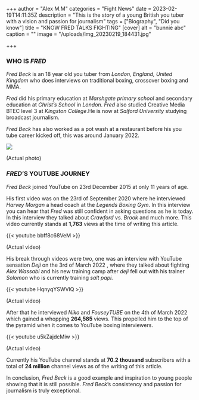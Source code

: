 +++
author = "Alex M.M"
categories = "Fight News"
date = 2023-02-19T14:11:35Z
description = "This is the story of a young British you tuber with a vision and passion for journalism"
tags = ["Biography", "Did you know"]
title = "KNOW FRED TALKS FIGHTING"
[cover]
alt = "bunnie abc"
caption = ""
image = "/uploads/img_20230219_184431.jpg"

+++
### WHO IS _FRED_

_Fred Beck_ is an 18 year old you tuber from _London, England, United Kingdom_ who does interviews on traditional boxing, crossover boxing and MMA.

_Fred_ did his primary education at _Marshgate primary school_  and secondary education at _Christ’s School_ in  _London_. _Fred_ also studied Creative Media BTEC level 3 at _Kingston College_.He is now at _Salford University_ studying broadcast journalism.

_Fred Beck_ has also worked as a pot wash at a restaurant before his you tube career kicked off, this was around January 2022.

![](/uploads/img_20230219_184322.jpg)

(Actual photo)

### _FRED_’S YOUTUBE JOURNEY

_Fred Beck_ joined YouTube on 23rd December 2015 at only 11 years of age.

His first video was on the 23rd of September 2020 where he interviewed _Harvey Morgan_ a head coach at the _Legends Boxing Gym_. In this interview you can hear that _Fred_ was still confident in asking questions as he is today. In this interview they talked about _Crawford_ vs. _Brook_ and much more. This video currently stands at **1,763** views at the time of writing this article.

{{< youtube bbff8c68VeM >}}

(Actual video)

His break through videos were two, one was an interview with YouTube sensation _Deji_ on the 3rd of March 2022 , where they talked about fighting _Alex Wassabi_ and his new training camp after _deji_ fell out with his trainer _Solomon_ who is currently training _salt papi._

{{< youtube HqnyqYSWVlQ >}}

(Actual video)

After that he interviewed _Niko_ and _FouseyTUBE_ on the 4th of March 2022 which gained a whopping **264,585** views. This propelled him to the top of the pyramid when it comes to YouTube boxing interviewers.

{{< youtube u5kZajdcMiw >}}

(Actual video)

Currently his YouTube channel stands at **70.2** **thousand** subscribers with a total of **24 million** channel views as of the writing of this article.

In conclusion, _Fred Beck_ is a good example and inspiration to young people showing that it is still possible. _Fred Beck_’s consistency and passion for journalism is truly exceptional.